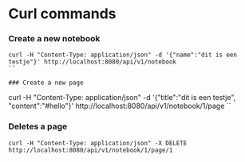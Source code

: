 # Curl commands

### Create a new notebook

```
curl -H "Content-Type: application/json" -d '{"name":"dit is een testje"}' http://localhost:8080/api/v1/notebook
`` 
 
### Create a new page

```
curl -H "Content-Type: application/json" -d '{"title":"dit is een testje", "content":"#hello"}' http://localhost:8080/api/v1/notebook/1/page
``

### Deletes a page

```
curl -H "Content-Type: application/json" -X DELETE http://localhost:8080/api/v1/notebook/1/page/1
```